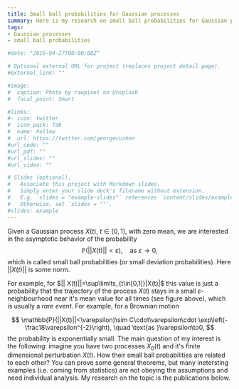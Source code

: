 ```yaml
---
title: Small ball probabilities for Gaussian processes
summary: Here is my research on small ball probabilities for Gaussian processes. 
tags:
- Gaussian processes
- small ball probabilities

#date: "2016-04-27T00:00:00Z"

# Optional external URL for project (replaces project detail page).
#external_link: ""

#image:
#  caption: Photo by rawpixel on Unsplash
#  focal_point: Smart

#links:
#- icon: twitter
#  icon_pack: fab
#  name: Follow
#  url: https://twitter.com/georgecushen
#url_code: ""
#url_pdf: ""
#url_slides: ""
#url_video: ""

# Slides (optional).
#   Associate this project with Markdown slides.
#   Simply enter your slide deck's filename without extension.
#   E.g. `slides = "example-slides"` references `content/slides/example-slides.md`.
#   Otherwise, set `slides = ""`.
#slides: example
---
```


Given a Gaussian process $X(t)$, $t\in[0,1]$, with zero mean, we are interested in the asymptotic behavior of the probability
$$
\mathbb{P}(||X(t)||<\varepsilon), \quad \text{as }\varepsilon\to0,
$$
which is called small ball probabilities (or small deviation probabilities). Here $||X(t)||$ is some norm.

For example, for $|| X(t)||=\sup\limits_{t\in[0,1]}|X(t)|$  this value is just a probability that the trajectory of the process $X(t)$ stays in a small $\varepsilon$-neighbourhood near it's mean value for all times (see figure above), which is usually a *rare event*. For example, for a Brownian motion 

$$
\mathbb{P}(||X(t)||<\varepsilon)\sim C\cdot\varepsilon\cdot \exp\left(-\frac18\varepsilon^{-2}\right), \quad \text{as }\varepsilon\to0,
$$
the probability is exponentially small. The main question of my interest is the following: imagine you have two processes $X_0(t)$ and it's finite dimensional perturbation $X(t)$. How their small ball probabilities are related to each other? You can prove some general theorems, but many inetersting examples (i.e. coming from statistics) are not obeying the assumptions and need individual analysis. My research on the topic is the publications below.
